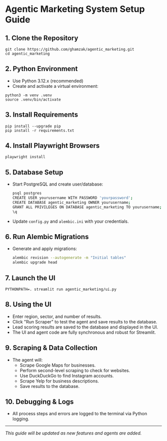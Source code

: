 # Agentic Marketing System Setup Guide

## 1. Clone the Repository
```
git clone https://github.com/ghamzak/agentic_marketing.git
cd agentic_marketing
```

## 2. Python Environment
- Use Python 3.12.x (recommended)
- Create and activate a virtual environment:
```
python3 -m venv .venv
source .venv/bin/activate
```

## 3. Install Requirements
```
pip install --upgrade pip
pip install -r requirements.txt
```

## 4. Install Playwright Browsers
```
playwright install
```

## 5. Database Setup
- Start PostgreSQL and create user/database:
  ```sh
  psql postgres
  CREATE USER yourusername WITH PASSWORD 'yourpassword';
  CREATE DATABASE agentic_marketing OWNER yourusername;
  GRANT ALL PRIVILEGES ON DATABASE agentic_marketing TO yourusername;
  \q
  ```
- Update `config.py` and `alembic.ini` with your credentials.

## 6. Run Alembic Migrations
- Generate and apply migrations:
  ```sh
  alembic revision --autogenerate -m "Initial tables"
  alembic upgrade head
  ```

## 7. Launch the UI
```
PYTHONPATH=. streamlit run agentic_marketing/ui.py
```

## 8. Using the UI
- Enter region, sector, and number of results.
- Click "Run Scraper" to test the agent and save results to the database.
- Lead scoring results are saved to the database and displayed in the UI.
- The UI and agent code are fully synchronous and robust for Streamlit.


## 9. Scraping & Data Collection
- The agent will:
  - Scrape Google Maps for businesses.
  - Perform second-level scraping to check for websites.
  - Use DuckDuckGo to find Instagram accounts.
  - Scrape Yelp for business descriptions.
  - Save results to the database.

## 10. Debugging & Logs
- All process steps and errors are logged to the terminal via Python logging.
---
*This guide will be updated as new features and agents are added.*

